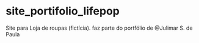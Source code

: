 # site_portifolio_lifepop
Site para Loja de roupas (fictícia). faz parte do portfólio de @Julimar S. de Paula
